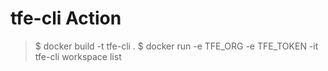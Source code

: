 # tfe-cli Action

> $ docker build -t tfe-cli .
> $ docker run -e TFE_ORG -e TFE_TOKEN -it tfe-cli workspace list
